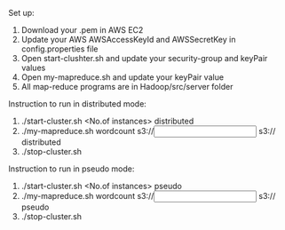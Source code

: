 ﻿Set up: 

1. Download your <Keypair>.pem in AWS EC2
2. Update your AWS AWSAccessKeyId and AWSSecretKey in config.properties file
3. Open start-clushter.sh and update your security-group and keyPair values
4. Open my-mapreduce.sh and update your keyPair value
5. All map-reduce programs are in Hadoop/src/server folder

Instruction to run in distributed mode:

1. ./start-cluster.sh <No.of instances> distributed
2. ./my-mapreduce.sh wordcount s3://<input> s3://<output> distributed
3. ./stop-cluster.sh


Instruction to run in pseudo mode:

1. ./start-cluster.sh <No.of instances> pseudo
2. ./my-mapreduce.sh wordcount s3://<input> s3://<output> pseudo
3. ./stop-cluster.sh
